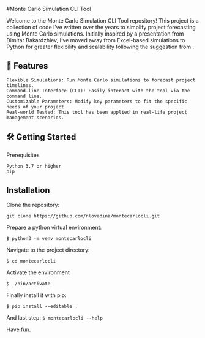 #Monte Carlo Simulation CLI Tool

Welcome to the Monte Carlo Simulation CLI Tool repository! This project is a collection of code I’ve written over the years to simplify project forecasting using Monte Carlo simulations. Initially inspired by a presentation from Dimitar Bakardzhiev, I’ve moved away from Excel-based simulations to Python for greater flexibility and scalability following the suggestion from .
## 🚀 Features

    Flexible Simulations: Run Monte Carlo simulations to forecast project timelines.
    Command-line Interface (CLI): Easily interact with the tool via the command line.
    Customizable Parameters: Modify key parameters to fit the specific needs of your project 
    Real-world Tested: This tool has been applied in real-life project management scenarios.


## 🛠️ Getting Started
Prerequisites

    Python 3.7 or higher
    pip

## Installation

Clone the repository:

`git clone https://github.com/nlovadina/montecarlocli.git`

Prepare a python virtual environment:

`$ python3 -m venv montecarlocli`

Navigate to the project directory:

`$ cd montecarlocli`

Activate the environment

`$ ./bin/activate`

Finally install it with pip:

`$ pip install --editable .`

And last step: 
`$ montecarlocli --help`

Have fun.
